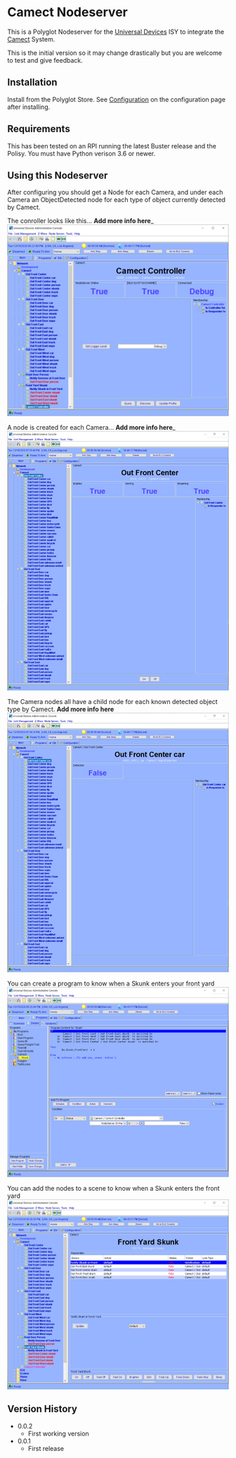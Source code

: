# Camect Nodeserver

This is a Polyglot Nodeserver for the [Universal Devices](https://www.universal-devices.com/) ISY to integrate the [Camect](http://camect.com) System.

This is the initial version so it may change drastically but you are welcome to test and give feedback.

## Installation

Install from the Polyglot Store.  See [Configuration](POLYGLOT_CONFIG.md) on the configuration page after installing.

## Requirements

This has been tested on an RPI running the latest Buster release and the Polisy.  You must have Python verison 3.6 or newer.

## Using this Nodeserver

After configuring you should get a Node for each Camera, and under each Camera an ObjectDetected node for each type of object currently detected by Camect.

The conroller looks like this... __Add more info here___
![The Controller](pics/Controller.png)

A node is created for each Camera... __Add more info here___
![A Camera Node](pics/Camera.png)

The Camera nodes all have a child node for each known detected object type by Camect.  __Add more info here__
![A Detected Object](pics/DetectedObject.png)

You can create a program to know when a Skunk enters your front yard ![Skunk Program](pics/ProgramSkunk.png)

You can add the nodes to a scene to know when a Skunk enters the front yard ![Skunk Scene](pics/SceneSkunk.png)

## Version History

- 0.0.2
    - First working version
- 0.0.1
    - First release

